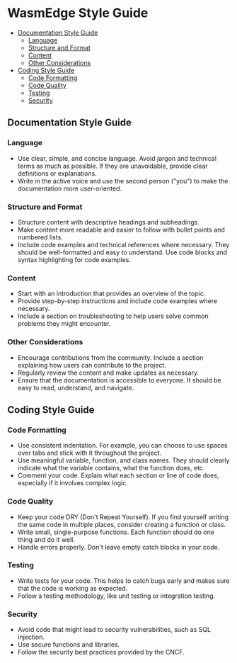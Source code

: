 # WasmEdge Style Guide

- [Documentation Style Guide](#documentation-style-guide)
    - [Language](#language)
    - [Structure and Format](#structure-and-format)
    - [Content](#content)
    - [Other Considerations](#other-considerations)
- [Coding Style Guide](#coding-style-guide)
    - [Code Formatting](#code-formatting)
    - [Code Quality](#code-quality)
    - [Testing](#testing)
    - [Security](#security)

## Documentation Style Guide

### Language

- Use clear, simple, and concise language. Avoid jargon and technical terms as much as possible. If they are unavoidable, provide clear definitions or explanations.
- Write in the active voice and use the second person ("you") to make the documentation more user-oriented.

### Structure and Format

- Structure content with descriptive headings and subheadings.
- Make content more readable and easier to follow with bullet points and numbered lists.
- Include code examples and technical references where necessary. They should be well-formatted and easy to understand. Use code blocks and syntax highlighting for code examples.

### Content

- Start with an introduction that provides an overview of the topic.
- Provide step-by-step instructions and include code examples where necessary.
- Include a section on troubleshooting to help users solve common problems they might encounter.

### Other Considerations

- Encourage contributions from the community. Include a section explaining how users can contribute to the project.
- Regularly review the content and make updates as necessary.
- Ensure that the documentation is accessible to everyone. It should be easy to read, understand, and navigate.

## Coding Style Guide

### Code Formatting

- Use consistent indentation. For example, you can choose to use spaces over tabs and stick with it throughout the project.
- Use meaningful variable, function, and class names. They should clearly indicate what the variable contains, what the function does, etc.
- Comment your code. Explain what each section or line of code does, especially if it involves complex logic.

### Code Quality

- Keep your code DRY (Don't Repeat Yourself). If you find yourself writing the same code in multiple places, consider creating a function or class.
- Write small, single-purpose functions. Each function should do one thing and do it well.
- Handle errors properly. Don't leave empty catch blocks in your code.

### Testing

- Write tests for your code. This helps to catch bugs early and makes sure that the code is working as expected.
- Follow a testing methodology, like unit testing or integration testing.

### Security

- Avoid code that might lead to security vulnerabilities, such as SQL injection.
- Use secure functions and libraries.
- Follow the security best practices provided by the CNCF.
